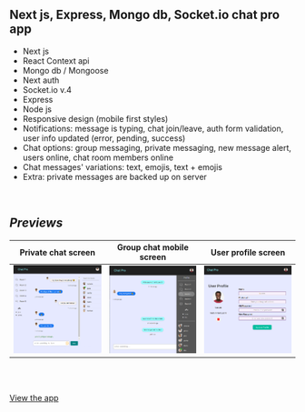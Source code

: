 ## Next js, Express, Mongo db, Socket.io chat pro app

- Next js
- React Context api
- Mongo db / Mongoose
- Next auth
- Socket.io v.4
- Express
- Node js
- Responsive design (mobile first styles)
- Notifications: message is typing, chat join/leave, auth form validation, user info updated (error, pending, success)
- Chat options: group messaging, private messaging, new message alert, users online, chat room members online
- Chat messages' variations: text, emojis, text + emojis
- Extra: private messages are backed up on server

<br />

## _Previews_

| Private chat screen | Group chat mobile screen | User profile screen |
| ------ | ------ | ------ |
| ![private chat room screen](client/previews/chat.png) | ![group chat screen](client/previews/chat_mobile.png) | ![user profile screen](client/previews/chat_auth.png) |

<br/><br/>


[View the app](https://chatroomspro.netlify.app)
